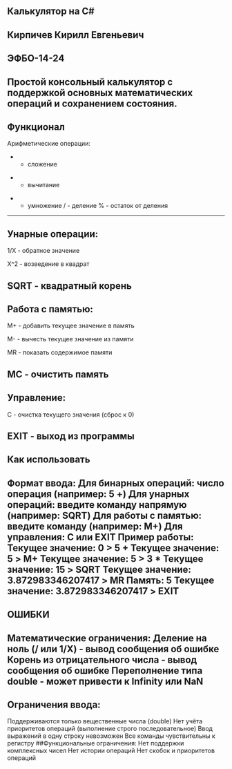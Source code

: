 ## Калькулятор на C#
## Кирпичев Кирилл Евгеньевич
## ЭФБО-14-24
## Простой консольный калькулятор с поддержкой основных математических операций и сохранением состояния.

## Функционал
Арифметические операции:
+ - сложение
- - вычитание
* - умножение
/ - деление
% - остаток от деления
---
## Унарные операции:
1/X - обратное значение

X^2 - возведение в квадрат

SQRT - квадратный корень
---
## Работа с памятью:
M+ - добавить текущее значение в память

M- - вычесть текущее значение из памяти

MR - показать содержимое памяти

MC - очистить память
---
## Управление:
C - очистка текущего значения (сброс к 0)

EXIT - выход из программы
---
## Как использовать
Формат ввода:
Для бинарных операций: число операция (например: 5 +)
Для унарных операций: введите команду напрямую (например: SQRT)
Для работы с памятью: введите команду (например: M+)
Для управления: C или EXIT
Пример работы:
Текущее значение: 0 > 5 +
Текущее значение: 5 > M+
Текущее значение: 5 > 3 *
Текущее значение: 15 > SQRT
Текущее значение: 3.872983346207417 > MR
Память: 5
Текущее значение: 3.872983346207417 > EXIT
---
## ОШИБКИ
Математические ограничения:
Деление на ноль (/ или 1/X) - вывод сообщения об ошибке
Корень из отрицательного числа - вывод сообщения об ошибке
Переполнение типа double - может привести к Infinity или NaN
---
## Ограничения ввода:
Поддерживаются только вещественные числа (double)
Нет учёта приоритетов операций (выполнение строго последовательное)
Ввод выражений в одну строку невозможен
Все команды чувствительны к регистру
##Функциональные ограничения:
Нет поддержки комплексных чисел
Нет истории операций
Нет скобок и приоритетов операций
